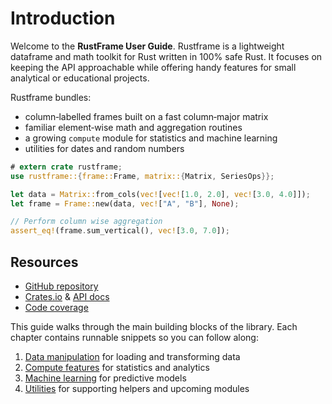 # Introduction

Welcome to the **RustFrame User Guide**. Rustframe is a lightweight dataframe
and math toolkit for Rust written in 100% safe Rust. It focuses on keeping the
API approachable while offering handy features for small analytical or
educational projects.

Rustframe bundles:

- column‑labelled frames built on a fast column‑major matrix
- familiar element‑wise math and aggregation routines
- a growing `compute` module for statistics and machine learning
- utilities for dates and random numbers

```rust
# extern crate rustframe;
use rustframe::{frame::Frame, matrix::{Matrix, SeriesOps}};

let data = Matrix::from_cols(vec![vec![1.0, 2.0], vec![3.0, 4.0]]);
let frame = Frame::new(data, vec!["A", "B"], None);

// Perform column wise aggregation
assert_eq!(frame.sum_vertical(), vec![3.0, 7.0]);
```

## Resources

- [GitHub repository](https://github.com/Magnus167/rustframe)
- [Crates.io](https://crates.io/crates/rustframe) & [API docs](https://docs.rs/rustframe)
- [Code coverage](https://codecov.io/gh/Magnus167/rustframe)

This guide walks through the main building blocks of the library. Each chapter
contains runnable snippets so you can follow along:

1. [Data manipulation](./data-manipulation.md) for loading and transforming data
2. [Compute features](./compute.md) for statistics and analytics
3. [Machine learning](./machine-learning.md) for predictive models
4. [Utilities](./utilities.md) for supporting helpers and upcoming modules
